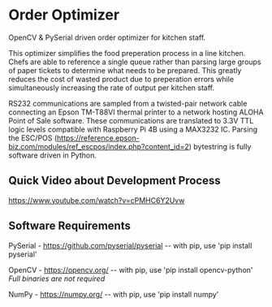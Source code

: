 # Order Optimizer
OpenCV &amp; PySerial driven order optimizer for kitchen staff.

This optimizer simplifies the food preperation process in a line kitchen.  Chefs are able to reference a single queue rather than parsing large groups of paper tickets to determine what needs to be prepared.  This greatly reduces the cost of wasted product due to preperation errors while simultaneously increasing the rate of output per kitchen staff.

RS232 communications are sampled from a twisted-pair network cable connecting an Epson TM-T88VI thermal printer to a network hosting ALOHA Point of Sale software.  These communications are translated to 3.3V TTL logic levels compatible with Raspberry Pi 4B using a MAX3232 IC.  Parsing the ESC/POS (https://reference.epson-biz.com/modules/ref_escpos/index.php?content_id=2) bytestring is fully software driven in Python.

## Quick Video about Development Process
https://www.youtube.com/watch?v=cPMHC6Y2Uvw

## Software Requirements
PySerial - https://github.com/pyserial/pyserial -- with pip, use 'pip install pyserial'

OpenCV - https://opencv.org/ -- with pip, use 'pip install opencv-python'
*Full binaries are not required*

NumPy - https://numpy.org/ -- with pip, use 'pip install numpy'
